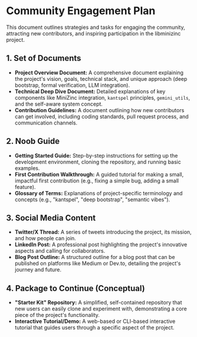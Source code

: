 # Community Engagement Plan

This document outlines strategies and tasks for engaging the community, attracting new contributors, and inspiring participation in the libminizinc project.

## 1. Set of Documents

*   **Project Overview Document:** A comprehensive document explaining the project's vision, goals, technical stack, and unique approach (deep bootstrap, formal verification, LLM integration).
*   **Technical Deep Dive Document:** Detailed explanations of key components like MiniZinc integration, `kantspel` principles, `gemini_utils`, and the self-aware system concept.
*   **Contribution Guidelines:** A document outlining how new contributors can get involved, including coding standards, pull request process, and communication channels.

## 2. Noob Guide

*   **Getting Started Guide:** Step-by-step instructions for setting up the development environment, cloning the repository, and running basic examples.
*   **First Contribution Walkthrough:** A guided tutorial for making a small, impactful first contribution (e.g., fixing a simple bug, adding a small feature).
*   **Glossary of Terms:** Explanations of project-specific terminology and concepts (e.g., "kantspel", "deep bootstrap", "semantic vibes").

## 3. Social Media Content

*   **Twitter/X Thread:** A series of tweets introducing the project, its mission, and how people can join.
*   **LinkedIn Post:** A professional post highlighting the project's innovative aspects and calling for collaborators.
*   **Blog Post Outline:** A structured outline for a blog post that can be published on platforms like Medium or Dev.to, detailing the project's journey and future.

## 4. Package to Continue (Conceptual)

*   **"Starter Kit" Repository:** A simplified, self-contained repository that new users can easily clone and experiment with, demonstrating a core piece of the project's functionality.
*   **Interactive Tutorial/Demo:** A web-based or CLI-based interactive tutorial that guides users through a specific aspect of the project.
